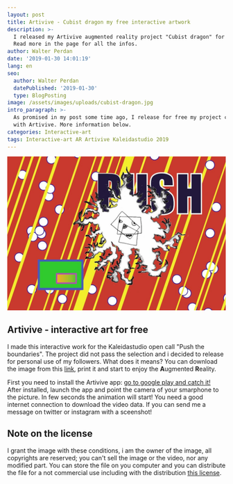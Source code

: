 ```yaml
---
layout: post
title: Artivive - Cubist dragon my free interactive artwork
description: >-
  I released my Artivive augmented reality project "Cubist dragon" for free.
  Read more in the page for all the infos.
author: Walter Perdan
date: '2019-01-30 14:01:19'
lang: en
seo:
  author: Walter Perdan
  datePublished: '2019-01-30'
  type: BlogPosting
image: /assets/images/uploads/cubist-dragon.jpg
intro_paragraph: >-
  As promised in my post some time ago, I release for free my project created
  with Artivive. More information below.
categories: Interactive-art
tags: Interactive-art AR Artivive Kaleidastudio 2019
---
```

!["Cubist dragon" interactive art with Artivive app by kalwalt](/assets/images/uploads/cubist-dragon.jpg)

## Artivive - interactive art for free

I made this interactive work for the Kaleidastudio open call "Push the boundaries". The project did not pass the selection and i decided to release for personal use of my followers. What does it means? You can download the image from this [link](/assets/images/uploads/cubist-dragon.jpg), print it and start to enjoy the **A**ugmented **R**eality.

First you need to install the Artivive app: [go to google play and catch it!](https://play.google.com/store/apps/details?id=com.artivive&hl=en) After installed, launch the app and point the camera of your smarphone to the picture. In few seconds the animation will start! You need a good internet connection to download the video data. If you can send me a message on twitter or instagram with a sceenshot!

## Note on the license

I grant the image with these conditions, i am the owner of the image, all copyrights are reserved; you can't sell the image or the video,  nor any modified part.  You can store the file on you computer and you can distribute the file for a not commercial use including with the distribution [this license](https://github.com/kalwalt/kalwalt.github.io/blob/master/LICENSE.md).
